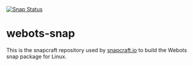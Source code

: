 [![Snap Status](https://build.snapcraft.io/badge/omichel/webots-snap.svg)](https://build.snapcraft.io/user/omichel/webots-snap)

# webots-snap

This is the snapcraft repository used by [snapcraft.io](https://build.snapcraft.io) to build the Webots snap package for Linux.
